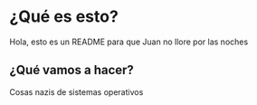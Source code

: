 # ¿Qué es esto?
Hola, esto es un README para que Juan no llore por las noches

## ¿Qué vamos a hacer?
Cosas nazis de sistemas operativos
